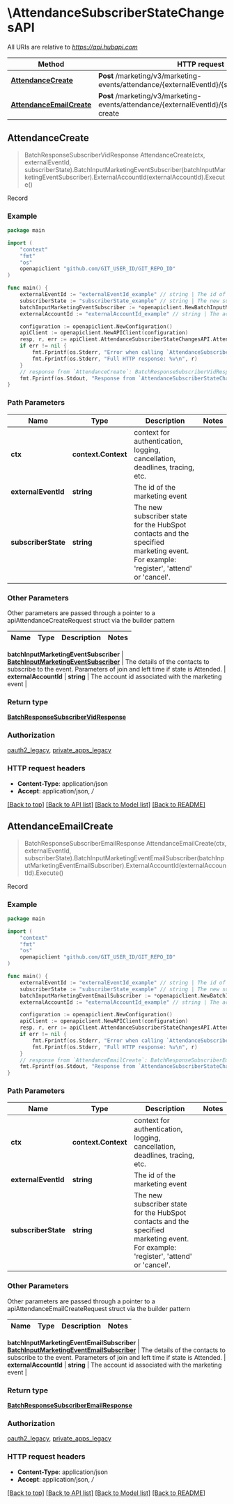 # \AttendanceSubscriberStateChangesAPI

All URIs are relative to *https://api.hubapi.com*

Method | HTTP request | Description
------------- | ------------- | -------------
[**AttendanceCreate**](AttendanceSubscriberStateChangesAPI.md#AttendanceCreate) | **Post** /marketing/v3/marketing-events/attendance/{externalEventId}/{subscriberState}/create | Record
[**AttendanceEmailCreate**](AttendanceSubscriberStateChangesAPI.md#AttendanceEmailCreate) | **Post** /marketing/v3/marketing-events/attendance/{externalEventId}/{subscriberState}/email-create | Record



## AttendanceCreate

> BatchResponseSubscriberVidResponse AttendanceCreate(ctx, externalEventId, subscriberState).BatchInputMarketingEventSubscriber(batchInputMarketingEventSubscriber).ExternalAccountId(externalAccountId).Execute()

Record



### Example

```go
package main

import (
	"context"
	"fmt"
	"os"
	openapiclient "github.com/GIT_USER_ID/GIT_REPO_ID"
)

func main() {
	externalEventId := "externalEventId_example" // string | The id of the marketing event
	subscriberState := "subscriberState_example" // string | The new subscriber state for the HubSpot contacts and the specified marketing event. For example: 'register', 'attend' or 'cancel'.
	batchInputMarketingEventSubscriber := *openapiclient.NewBatchInputMarketingEventSubscriber([]openapiclient.MarketingEventSubscriber{*openapiclient.NewMarketingEventSubscriber(int64(123))}) // BatchInputMarketingEventSubscriber | The details of the contacts to subscribe to the event. Parameters of join and left time if state is Attended.
	externalAccountId := "externalAccountId_example" // string | The account id associated with the marketing event (optional)

	configuration := openapiclient.NewConfiguration()
	apiClient := openapiclient.NewAPIClient(configuration)
	resp, r, err := apiClient.AttendanceSubscriberStateChangesAPI.AttendanceCreate(context.Background(), externalEventId, subscriberState).BatchInputMarketingEventSubscriber(batchInputMarketingEventSubscriber).ExternalAccountId(externalAccountId).Execute()
	if err != nil {
		fmt.Fprintf(os.Stderr, "Error when calling `AttendanceSubscriberStateChangesAPI.AttendanceCreate``: %v\n", err)
		fmt.Fprintf(os.Stderr, "Full HTTP response: %v\n", r)
	}
	// response from `AttendanceCreate`: BatchResponseSubscriberVidResponse
	fmt.Fprintf(os.Stdout, "Response from `AttendanceSubscriberStateChangesAPI.AttendanceCreate`: %v\n", resp)
}
```

### Path Parameters


Name | Type | Description  | Notes
------------- | ------------- | ------------- | -------------
**ctx** | **context.Context** | context for authentication, logging, cancellation, deadlines, tracing, etc.
**externalEventId** | **string** | The id of the marketing event | 
**subscriberState** | **string** | The new subscriber state for the HubSpot contacts and the specified marketing event. For example: &#39;register&#39;, &#39;attend&#39; or &#39;cancel&#39;. | 

### Other Parameters

Other parameters are passed through a pointer to a apiAttendanceCreateRequest struct via the builder pattern


Name | Type | Description  | Notes
------------- | ------------- | ------------- | -------------


 **batchInputMarketingEventSubscriber** | [**BatchInputMarketingEventSubscriber**](BatchInputMarketingEventSubscriber.md) | The details of the contacts to subscribe to the event. Parameters of join and left time if state is Attended. | 
 **externalAccountId** | **string** | The account id associated with the marketing event | 

### Return type

[**BatchResponseSubscriberVidResponse**](BatchResponseSubscriberVidResponse.md)

### Authorization

[oauth2_legacy](../README.md#oauth2_legacy), [private_apps_legacy](../README.md#private_apps_legacy)

### HTTP request headers

- **Content-Type**: application/json
- **Accept**: application/json, */*

[[Back to top]](#) [[Back to API list]](../README.md#documentation-for-api-endpoints)
[[Back to Model list]](../README.md#documentation-for-models)
[[Back to README]](../README.md)


## AttendanceEmailCreate

> BatchResponseSubscriberEmailResponse AttendanceEmailCreate(ctx, externalEventId, subscriberState).BatchInputMarketingEventEmailSubscriber(batchInputMarketingEventEmailSubscriber).ExternalAccountId(externalAccountId).Execute()

Record



### Example

```go
package main

import (
	"context"
	"fmt"
	"os"
	openapiclient "github.com/GIT_USER_ID/GIT_REPO_ID"
)

func main() {
	externalEventId := "externalEventId_example" // string | The id of the marketing event
	subscriberState := "subscriberState_example" // string | The new subscriber state for the HubSpot contacts and the specified marketing event. For example: 'register', 'attend' or 'cancel'.
	batchInputMarketingEventEmailSubscriber := *openapiclient.NewBatchInputMarketingEventEmailSubscriber([]openapiclient.MarketingEventEmailSubscriber{*openapiclient.NewMarketingEventEmailSubscriber("Email_example", int64(123))}) // BatchInputMarketingEventEmailSubscriber | The details of the contacts to subscribe to the event. Parameters of join and left time if state is Attended.
	externalAccountId := "externalAccountId_example" // string | The account id associated with the marketing event (optional)

	configuration := openapiclient.NewConfiguration()
	apiClient := openapiclient.NewAPIClient(configuration)
	resp, r, err := apiClient.AttendanceSubscriberStateChangesAPI.AttendanceEmailCreate(context.Background(), externalEventId, subscriberState).BatchInputMarketingEventEmailSubscriber(batchInputMarketingEventEmailSubscriber).ExternalAccountId(externalAccountId).Execute()
	if err != nil {
		fmt.Fprintf(os.Stderr, "Error when calling `AttendanceSubscriberStateChangesAPI.AttendanceEmailCreate``: %v\n", err)
		fmt.Fprintf(os.Stderr, "Full HTTP response: %v\n", r)
	}
	// response from `AttendanceEmailCreate`: BatchResponseSubscriberEmailResponse
	fmt.Fprintf(os.Stdout, "Response from `AttendanceSubscriberStateChangesAPI.AttendanceEmailCreate`: %v\n", resp)
}
```

### Path Parameters


Name | Type | Description  | Notes
------------- | ------------- | ------------- | -------------
**ctx** | **context.Context** | context for authentication, logging, cancellation, deadlines, tracing, etc.
**externalEventId** | **string** | The id of the marketing event | 
**subscriberState** | **string** | The new subscriber state for the HubSpot contacts and the specified marketing event. For example: &#39;register&#39;, &#39;attend&#39; or &#39;cancel&#39;. | 

### Other Parameters

Other parameters are passed through a pointer to a apiAttendanceEmailCreateRequest struct via the builder pattern


Name | Type | Description  | Notes
------------- | ------------- | ------------- | -------------


 **batchInputMarketingEventEmailSubscriber** | [**BatchInputMarketingEventEmailSubscriber**](BatchInputMarketingEventEmailSubscriber.md) | The details of the contacts to subscribe to the event. Parameters of join and left time if state is Attended. | 
 **externalAccountId** | **string** | The account id associated with the marketing event | 

### Return type

[**BatchResponseSubscriberEmailResponse**](BatchResponseSubscriberEmailResponse.md)

### Authorization

[oauth2_legacy](../README.md#oauth2_legacy), [private_apps_legacy](../README.md#private_apps_legacy)

### HTTP request headers

- **Content-Type**: application/json
- **Accept**: application/json, */*

[[Back to top]](#) [[Back to API list]](../README.md#documentation-for-api-endpoints)
[[Back to Model list]](../README.md#documentation-for-models)
[[Back to README]](../README.md)

